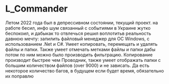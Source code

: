 # L_Commander
Летом 2022 года был в депрессивном состоянии, текущий проект. на работе бесил, инфо шум связанный с событиями в Украине жутко беспокоил, и дабыкак то отвлечься решил воплотитьв реальность давнюю мечту: запилить файловый менеджер для ОС Windows, с использованием .Net и C#. 
Умеет копировать, перемещать и удалять файлы и папки. Также умеет отмечать метками файлы и папки дабы потом по ним можно было производить фильтрацию. Копирование производит быстрее чем Проводник, также умеет отображать папки с большим количеством файлов (over 9000) и не зависать. 
Да есть некоторое количество багов, в будущем если будет время, обязательно их поправлю

